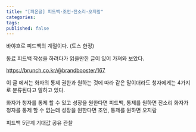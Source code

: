 ```yaml
---
title: "[퍼온글] 피드백·조언·잔소리·오지랖"
categories: 
tags: 
published: false
---
```

바야흐로 피드백의 계절이다. (토스 한정)

동료 피드백 작성을 하려다가 읽을만한 글이 있어 가져와 보았다.

https://brunch.co.kr/@brandbooster/167

이 글 에서는 화자의 통제 권한과 원하는 것에 따라 같은 말이더라도 청자에게는 4가지로 분류된다고 말하고 있다.

화자가 청자를 통제 할 수 있고 성장을 원한다면 피드백, 통제를 원하면 잔소리
화자가 청자를 통제 할 수 없는데 성장을 원한다면 조언, 통제를 원하면 오지랖

피드백 5단계
기대값 공유
관찰
